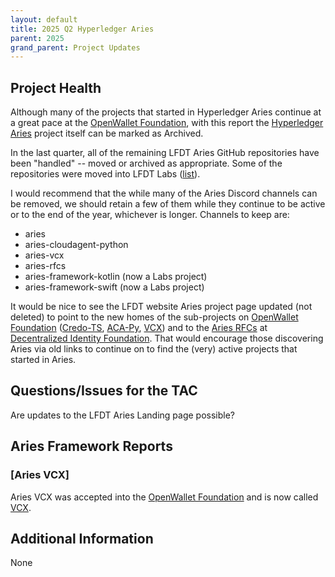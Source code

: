 ```yaml
---
layout: default
title: 2025 Q2 Hyperledger Aries
parent: 2025
grand_parent: Project Updates
---
```


## Project Health

Although many of the projects that started in Hyperledger Aries continue at a great pace at the [OpenWallet Foundation], with this report the [Hyperledger Aries] project itself can be marked as Archived.

In the last quarter, all of the remaining LFDT Aries GitHub repositories have been "handled" -- moved or archived as appropriate. Some of the repositories were moved into LFDT Labs ([list](https://github.com/LF-Decentralized-Trust-labs?q=aries&type=all&language=&sort=)).

I would recommend that the while many of the Aries Discord channels can be removed, we should retain a few of them while they continue to be active or to the end of the year, whichever is longer. Channels to keep are:

- aries
- aries-cloudagent-python
- aries-vcx
- aries-rfcs
- aries-framework-kotlin (now a Labs project)
- aries-framework-swift (now a Labs project)

It would be nice to see the LFDT website Aries project page updated (not deleted) to point to the new homes of the sub-projects on [OpenWallet Foundation] ([Credo-TS], [ACA-Py], [VCX]) and to the [Aries RFCs] at [Decentralized Identity Foundation]. That would encourage those discovering Aries via old links to continue on to find the (very) active projects that started in Aries.

[Hyperledger Aries]: https://www.lfdecentralizedtrust.org/projects/aries
[Credo-TS]: https://github.com/openwallet-foundation/credo-ts
[ACA-Py]: https://aca-py.org
[VCX]: https://github.com/openwallet-foundation/vcx
[OpenWallet Foundation]: https://openwallet.foundation/
[Aries RFCs]: https://identity.foundation/aries-rfcs
[Decentralized Identity Foundation]: https://identity.foundation

## Questions/Issues for the TAC

Are updates to the LFDT Aries Landing page possible?

## Aries Framework Reports

### [Aries VCX]

Aries VCX was accepted into the [OpenWallet Foundation] and is now called [VCX].

## Additional Information

None
